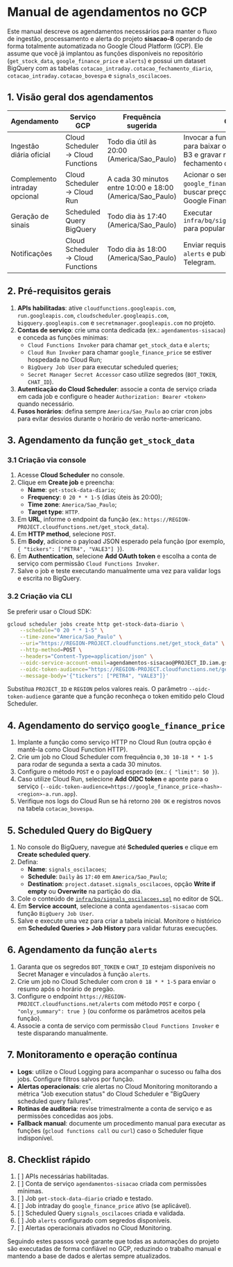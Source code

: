 # Manual de agendamentos no GCP

Este manual descreve os agendamentos necessários para manter o fluxo de ingestão, processamento e alerta do projeto **sisacao-8** operando de forma totalmente automatizada no Google Cloud Platform (GCP). Ele assume que você já implantou as funções disponíveis no repositório (`get_stock_data`, `google_finance_price` e `alerts`) e possui um dataset BigQuery com as tabelas `cotacao_intraday.cotacao_fechamento_diario`, `cotacao_intraday.cotacao_bovespa` e `signals_oscilacoes`.

## 1. Visão geral dos agendamentos

| Agendamento | Serviço GCP | Frequência sugerida | Objetivo | Recursos envolvidos |
|-------------|-------------|---------------------|----------|----------------------|
| Ingestão diária oficial | Cloud Scheduler → Cloud Functions | Todo dia útil às 20:00 (America/Sao_Paulo) | Invocar a função `get_stock_data` para baixar o arquivo oficial da B3 e gravar na tabela de fechamento diário. | Cloud Function `get_stock_data`, tabela `cotacao_intraday.cotacao_fechamento_diario` |
| Complemento intraday opcional | Cloud Scheduler → Cloud Run | A cada 30 minutos entre 10:00 e 18:00 (America/Sao_Paulo) | Acionar o serviço `google_finance_price` para buscar preços recentes no Google Finance. | Serviço HTTP `google_finance_price`, tabela `cotacao_intraday.cotacao_bovespa` |
| Geração de sinais | Scheduled Query BigQuery | Todo dia às 17:40 (America/Sao_Paulo) | Executar `infra/bq/signals_oscilacoes.sql` para popular `signals_oscilacoes`. | BigQuery, tabela `signals_oscilacoes` |
| Notificações | Cloud Scheduler → Cloud Functions | Todo dia às 18:00 (America/Sao_Paulo) | Enviar requisição para a função `alerts` e publicar resumo no Telegram. | Cloud Function `alerts`, tabela `signals_oscilacoes` |

## 2. Pré-requisitos gerais

1. **APIs habilitadas**: ative `cloudfunctions.googleapis.com`, `run.googleapis.com`, `cloudscheduler.googleapis.com`, `bigquery.googleapis.com` e `secretmanager.googleapis.com` no projeto.
2. **Contas de serviço**: crie uma conta dedicada (ex.: `agendamentos-sisacao`) e conceda as funções mínimas:
   - `Cloud Functions Invoker` para chamar `get_stock_data` e `alerts`;
   - `Cloud Run Invoker` para chamar `google_finance_price` se estiver hospedada no Cloud Run;
   - `BigQuery Job User` para executar scheduled queries;
   - `Secret Manager Secret Accessor` caso utilize segredos (`BOT_TOKEN`, `CHAT_ID`).
3. **Autenticação do Cloud Scheduler**: associe a conta de serviço criada em cada job e configure o header `Authorization: Bearer <token>` quando necessário.
4. **Fusos horários**: defina sempre `America/Sao_Paulo` ao criar cron jobs para evitar desvios durante o horário de verão norte-americano.

## 3. Agendamento da função `get_stock_data`

### 3.1 Criação via console

1. Acesse **Cloud Scheduler** no console.
2. Clique em **Create job** e preencha:
   - **Name**: `get-stock-data-diario`;
   - **Frequency**: `0 20 * * 1-5` (dias úteis às 20:00);
   - **Time zone**: `America/Sao_Paulo`;
   - **Target type**: `HTTP`.
3. Em **URL**, informe o endpoint da função (ex.: `https://REGION-PROJECT.cloudfunctions.net/get_stock_data`).
4. Em **HTTP method**, selecione `POST`.
5. Em **Body**, adicione o payload JSON esperado pela função (por exemplo, `{ "tickers": ["PETR4", "VALE3"] }`).
6. Em **Authentication**, selecione **Add OAuth token** e escolha a conta de serviço com permissão `Cloud Functions Invoker`.
7. Salve o job e teste executando manualmente uma vez para validar logs e escrita no BigQuery.

### 3.2 Criação via CLI

Se preferir usar o Cloud SDK:

```bash
gcloud scheduler jobs create http get-stock-data-diario \
    --schedule="0 20 * * 1-5" \
    --time-zone="America/Sao_Paulo" \
    --uri="https://REGION-PROJECT.cloudfunctions.net/get_stock_data" \
    --http-method=POST \
    --headers="Content-Type=application/json" \
    --oidc-service-account-email=agendamentos-sisacao@PROJECT_ID.iam.gserviceaccount.com \
    --oidc-token-audience="https://REGION-PROJECT.cloudfunctions.net/get_stock_data" \
    --message-body='{"tickers": ["PETR4", "VALE3"]}'
```

Substitua `PROJECT_ID` e `REGION` pelos valores reais. O parâmetro `--oidc-token-audience` garante que a função reconheça o token emitido pelo Cloud Scheduler.

## 4. Agendamento do serviço `google_finance_price`

1. Implante a função como serviço HTTP no Cloud Run (outra opção é mantê-la como Cloud Function HTTP).
2. Crie um job no Cloud Scheduler com frequência `0,30 10-18 * * 1-5` para rodar de segunda a sexta a cada 30 minutos.
3. Configure o método `POST` e o payload esperado (ex.: `{ "limit": 50 }`).
4. Caso utilize Cloud Run, selecione **Add OIDC token** e aponte para o serviço (`--oidc-token-audience=https://google_finance_price-<hash>-<region>-a.run.app`).
5. Verifique nos logs do Cloud Run se há retorno `200 OK` e registros novos na tabela `cotacao_bovespa`.

## 5. Scheduled Query do BigQuery

1. No console do BigQuery, navegue até **Scheduled queries** e clique em **Create scheduled query**.
2. Defina:
   - **Name**: `signals_oscilacoes`;
   - **Schedule**: `Daily` às `17:40` em `America/Sao_Paulo`;
   - **Destination**: `project.dataset.signals_oscilacoes`, opção **Write if empty** ou **Overwrite** na partição do dia.
3. Cole o conteúdo de [`infra/bq/signals_oscilacoes.sql`](../infra/bq/signals_oscilacoes.sql) no editor de SQL.
4. Em **Service account**, selecione a conta `agendamentos-sisacao` com função `BigQuery Job User`.
5. Salve e execute uma vez para criar a tabela inicial. Monitore o histórico em **Scheduled Queries > Job History** para validar futuras execuções.

## 6. Agendamento da função `alerts`

1. Garanta que os segredos `BOT_TOKEN` e `CHAT_ID` estejam disponíveis no Secret Manager e vinculados à função `alerts`.
2. Crie um job no Cloud Scheduler com cron `0 18 * * 1-5` para enviar o resumo após o horário de pregão.
3. Configure o endpoint `https://REGION-PROJECT.cloudfunctions.net/alerts` com método `POST` e corpo `{ "only_summary": true }` (ou conforme os parâmetros aceitos pela função).
4. Associe a conta de serviço com permissão `Cloud Functions Invoker` e teste disparando manualmente.

## 7. Monitoramento e operação contínua

- **Logs**: utilize o Cloud Logging para acompanhar o sucesso ou falha dos jobs. Configure filtros salvos por função.
- **Alertas operacionais**: crie alertas no Cloud Monitoring monitorando a métrica "Job execution status" do Cloud Scheduler e "BigQuery scheduled query failures".
- **Rotinas de auditoria**: revise trimestralmente a conta de serviço e as permissões concedidas aos jobs.
- **Fallback manual**: documente um procedimento manual para executar as funções (`gcloud functions call` ou `curl`) caso o Scheduler fique indisponível.

## 8. Checklist rápido

1. [ ] APIs necessárias habilitadas.
2. [ ] Conta de serviço `agendamentos-sisacao` criada com permissões mínimas.
3. [ ] Job `get-stock-data-diario` criado e testado.
4. [ ] Job intraday do `google_finance_price` ativo (se aplicável).
5. [ ] Scheduled Query `signals_oscilacoes` criada e validada.
6. [ ] Job `alerts` configurado com segredos disponíveis.
7. [ ] Alertas operacionais ativados no Cloud Monitoring.

Seguindo estes passos você garante que todas as automações do projeto são executadas de forma confiável no GCP, reduzindo o trabalho manual e mantendo a base de dados e alertas sempre atualizados.
